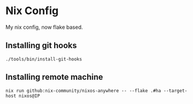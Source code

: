 # Nix Config

My nix config, now flake based.

## Installing git hooks

```console
./tools/bin/install-git-hooks
```

## Installing remote machine

```console
nix run github:nix-community/nixos-anywhere -- --flake .#ha --target-host nixos@IP
```
